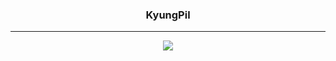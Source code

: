<div align="center">
  
  
  ### KyungPil 
  
  ---
  
  <a href="https://github.com/kung132"><img src="https://hits.seeyoufarm.com/api/count/incr/badge.svg?url=https%3A%2F%2Fgithub.com%2Fseondal&count_bg=%23000000&title_bg=%23000000&icon=github.svg&icon_color=%23E7E7E7&title=GitHub&edge_flat=false)"/></a> 
  <br>
 
</div>
